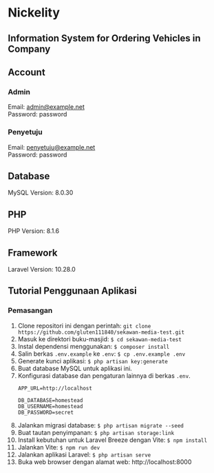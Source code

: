 # Nickelity
## Information System for Ordering Vehicles in Company

## Account
### Admin
Email: admin@example.net \
Password: password

### Penyetuju
Email: penyetuju@example.net \
Password: password

## Database
MySQL Version: 8.0.30

## PHP
PHP Version: 8.1.6

## Framework
Laravel Version: 10.28.0

## Tutorial Penggunaan Aplikasi
### Pemasangan
1. Clone repositori ini dengan perintah: `git clone https://github.com/gluten111840/sekawan-media-test.git`
2. Masuk ke direktori buku-masjid: `$ cd sekawan-media-test`
3. Instal dependensi menggunakan: `$ composer install`
4. Salin berkas `.env.example` ke `.env`: `$ cp .env.example .env`
5. Generate kunci aplikasi: `$ php artisan key:generate`
6. Buat database MySQL untuk aplikasi ini.
7. Konfigurasi database dan pengaturan lainnya di berkas `.env`.
    ```
    APP_URL=http://localhost

    DB_DATABASE=homestead
    DB_USERNAME=homestead
    DB_PASSWORD=secret
    ```
8. Jalankan migrasi database: `$ php artisan migrate --seed`
9. Buat tautan penyimpanan: `$ php artisan storage:link`
10. Install kebutuhan untuk Laravel Breeze dengan Vite: `$ npm install`
11. Jalankan Vite: `$ npm run dev`
12. Jalankan aplikasi Laravel: `$ php artisan serve`
13. Buka web browser dengan alamat web: http://localhost:8000